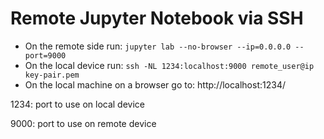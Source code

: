 # Remote Jupyter Notebook via SSH
- On the remote side run: `jupyter lab --no-browser --ip=0.0.0.0 --port=9000`
- On the local device run: `ssh -NL 1234:localhost:9000 remote_user@ip key-pair.pem`
- On the local machine on a browser go to: http://localhost:1234/

1234: port to use on local device

9000: port to use on remote device
